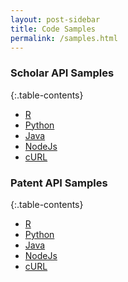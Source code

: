 ```yaml
---
layout: post-sidebar
title: Code Samples
permalink: /samples.html  
---
```


### Scholar API Samples
{:.table-contents}
- [R](samples-scholar.html#r)
- [Python](samples-scholar.html#python)
- [Java](samples-scholar.html#java)
- [NodeJs](samples-scholar.html#nodejs)
- [cURL](samples-scholar.html#curl)


### Patent API Samples
{:.table-contents}
- [R](samples-patent.html#r)
- [Python](samples-patent.html#python)
- [Java](samples-patent.html#java)
- [NodeJs](samples-patent.html#nodejs)
- [cURL](samples-patent.html#curl)
